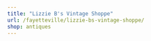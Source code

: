 ```yaml
---
title: "Lizzie B's Vintage Shoppe"
url: /fayetteville/lizzie-bs-vintage-shoppe/
shop: antiques
---
```

